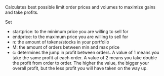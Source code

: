 Calculates best possible limit order prices and volumes to maximize gains and take profits.

Set 
- startprice: to the minimum price you are willing to sell for
- endprice: to the maximum price you are willing to sell for
- n: the amount of tokens/stocks in your portfolio
- M: the amount of orders between min and max price
- c: determines the jump in profit between orders. 
A value of 1 means you take the same profit at each order. 
A value of 2 means you take double the profit from order to order.
The higher the value, the bigger your overall profit, but the less profit you will have taken on the way up.
